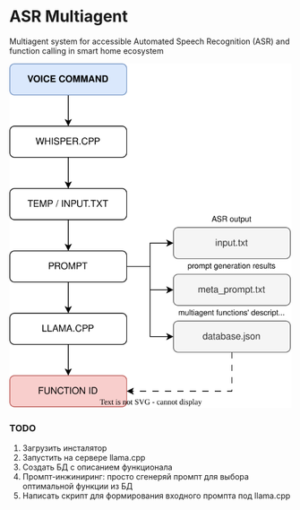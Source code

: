 # ASR Multiagent
Multiagent system for accessible Automated Speech Recognition (ASR) and function calling in smart home ecosystem

![multiagent scheme](https://raw.githubusercontent.com/vifirsanova/asr-multiagent/refs/heads/main/scheme.svg)

### TODO

1. Загрузить инсталятор 
2. Запустить на сервере llama.cpp
3. Создать БД с описанием функционала 
4. Промпт-инжиниринг: просто сгенеряй промпт для выбора оптимальной функции из БД
5. Написать скрипт для формирования входного промпта под llama.cpp
